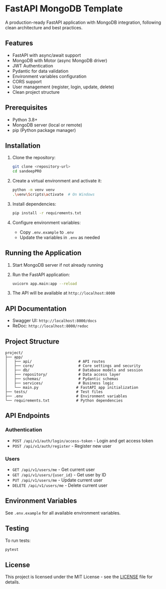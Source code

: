 # FastAPI MongoDB Template

A production-ready FastAPI application with MongoDB integration, following clean architecture and best practices.

## Features

- FastAPI with async/await support
- MongoDB with Motor (async MongoDB driver)
- JWT Authentication
- Pydantic for data validation
- Environment variables configuration
- CORS support
- User management (register, login, update, delete)
- Clean project structure

## Prerequisites

- Python 3.8+
- MongoDB server (local or remote)
- pip (Python package manager)

## Installation

1. Clone the repository:
   ```bash
   git clone <repository-url>
   cd sandeepPRO
   ```

2. Create a virtual environment and activate it:
   ```bash
   python -m venv venv
   .\venv\Scripts\activate  # On Windows
   ```

3. Install dependencies:
   ```bash
   pip install -r requirements.txt
   ```

4. Configure environment variables:
   - Copy `.env.example` to `.env`
   - Update the variables in `.env` as needed

## Running the Application

1. Start MongoDB server if not already running

2. Run the FastAPI application:
   ```bash
   uvicorn app.main:app --reload
   ```

3. The API will be available at `http://localhost:8000`

## API Documentation

- Swagger UI: `http://localhost:8000/docs`
- ReDoc: `http://localhost:8000/redoc`

## Project Structure

```
project/
├── app/
│   ├── api/                     # API routes
│   ├── core/                    # Core settings and security
│   ├── db/                      # Database models and session
│   ├── repository/              # Data access layer
│   ├── schemas/                 # Pydantic schemas
│   ├── services/                # Business logic
│   └── main.py                 # FastAPI app initialization
├── tests/                      # Test files
├── .env                        # Environment variables
└── requirements.txt            # Python dependencies
```

## API Endpoints

### Authentication
- `POST /api/v1/auth/login/access-token` - Login and get access token
- `POST /api/v1/auth/register` - Register new user

### Users
- `GET /api/v1/users/me` - Get current user
- `GET /api/v1/users/{user_id}` - Get user by ID
- `PUT /api/v1/users/me` - Update current user
- `DELETE /api/v1/users/me` - Delete current user

## Environment Variables

See `.env.example` for all available environment variables.

## Testing

To run tests:
```bash
pytest
```

## License

This project is licensed under the MIT License - see the [LICENSE](LICENSE) file for details.
